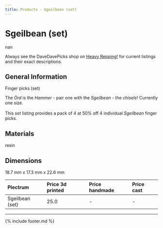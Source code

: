 ```yaml
---
title: Products - Sgeilbean (set)
---
```


# Sgeilbean (set)

nan

Always see the DaveDavePicks shop on [Heavy Repping!](https://www.heavyrepping.com/store/shop/davedavepicks/) for current listings and their exact descriptions.

## General Information
Finger picks (set)

The *Òrd* is the *Hammer* - pair one with the *Sgeilbean* - the *chisels*! Currently one size.<br/><br/>This *set* listing provides a pack of 4 at 50% off 4 individual *Sgeilbean* finger picks.

## Materials
resin

## Dimensions
18.7 mm x 17.3 mm x 22.6 mm

| **Plectrum**                                        | **Price 3d printed**   | **Price handmade**   | **Price cast**   |
|:----------------------------------------------------|:-----------------------|:---------------------|:-----------------|
| Sgeilbean (set)                                          | 25.0               | -             | -         |

---

{% include footer.md %}